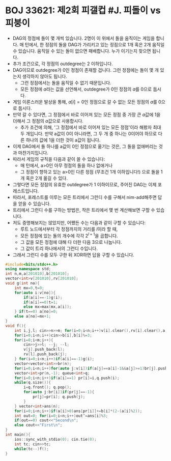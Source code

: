 # BOJ 33621: 제2회 피갤컵 \#J. 피돌이 vs 피붕이
- DAG의 정점에 돌이 몇 개씩 있습니다. 2명이 이 위에서 돌을 움직이는 게임을 합니다. 매 턴에서, 한 정점의 돌을 DAG가 가리키고 있는 정점으로 1개 혹은 2개 움직일 수 있습니다. 움직일 수 있는 돌이 없으면 패배합니다. 누가 이기는지 찾으면 됩니다.
- 추가 조건으로, 각 정점의 outdegree는 2 이하입니다.
- DAG이므로 outdegree가 0인 정점이 존재할 겁니다. 그런 정점에는 돌이 몇 개 있는지 생각하지 않아도 됩니다.
	- 그런 정점에서는 돌을 움직일 수 없기 때문입니다.
	- 모든 정점에 $a$라는 값을 선언해서, outdegree가 0인 정점의 $a$를 0으로 둡시다.
- 게임 이론스러운 발상을 통해, $a[i]=0$인 정점으로 갈 수 없는 모든 정점의 $a$를 0으로 둡시다.
- 만약 갈 수 있다면, 그 정점에서 바로 이어져 있는 모든 정점 중 가장 큰 $a$값에 1을 더해서 그 정점의 $a$값으로 사용합시다.
	- 추가 조건에 의해, '그 정점에서 바로 이어져 있는 모든 정점'이라 해봤자 최대 두 개입니다. 만약 a값이 0이 아니라면, 그 두 개 중 하나는 0이어야 하므로 다른 하나의 값에 1을 더한 것이 a값이 됩니다.
- 이제 DAG에서 돌 하나를 a값이 0인 정점으로 옮기는 것은, 그 돌을 없애버리는 것과 마찬가지입니다.
- 따라서 게임의 규칙을 다음과 같이 쓸 수 있습니다:
	- 매 턴에서, a>0인 아무 정점의 돌을 하나 없애거나
	- 그 정점이 향하고 있는 a>0인 다른 정점 (무조건 1개 이하입니다!) 으로 돌을 1개 혹은 2개 옮길 수 있다.
- 그렇다면 모든 정점의 유효한 outdegree가 1 이하이므로, 주어진 DAG는 이제 포레스트입니다.
- 따라서, 포레스트를 이루는 모든 트리에서 그런디 수를 구해서 nim-add해주면 답을 얻을 수 있습니다.
- 트리에서 그런디 수를 구하는 방법은, 작은 트리에서 몇 번 계산해보면 구할 수 있습니다.
- 저도 증명해보지는 않았지만, 어쨌든 수는 다음과 같이 구할 수 있습니다:
	- 루트 노드에서부터 각 정점까지의 거리를 $l$이라 할 때,
	- 모든 정점에 있는 돌의 개수에 각각 $2^{l+1}$을 곱합니다.
	- 그 값을 모든 정점에 대해 다 더한 다음 3으로 나눕니다.
	- 그 값이 트리 하나에서의 그런디 수입니다.
- 그래서 그런디 수를 모두 구한 뒤 XOR하면 답을 구할 수 있습니다.

```c++
#include<bits/stdc++.h>
using namespace std;
int n,m,a[201010],b[201010];
vector<int>v[201010],rv[201010];
void g(int no){
    int mx=0,t=0;
    for(auto i:v[no]){
        if(a[i]==-1)g(i);
        if(a[i]==0)t=1;
        else mx=max(mx,a[i]);
    } if(t==0) a[no]=0;
    else a[no]=mx+1;
}
void f(){
    int i,j,l; cin>>n>>m; for(i=0;i<n;i++)v[i].clear(),rv[i].clear(),a[i]=-1;
    for(i=0;i<n;i++)cin>>b[i],b[i]%=3;
    for(i=0;i<m;i++){
        cin>>j>>l; --j; --l;
        v[j].push_back(l);
        rv[l].push_back(j);
    } for(i=0;i<n;i++)if(a[i]==-1)g(i);
    vector<vector<int>>br(n);
    for(i=0;i<n;i++)for(auto j:v[i])if(a[j]==a[i]-1&&a[j]>=1)br[j].push_back(i);
    vector<int>pr(n,-1); queue<int>q;
    for(i=0;i<n;i++)if(a[i]==1) pr[i]=i,q.push(i);
    while(q.size()){
        i=q.front(); q.pop();
        for(auto j:br[i])if(pr[j]==-1){
            pr[j]=pr[i]; q.push(j);
        }
    } vector<int>ans(n);
    for(i=0;i<n;i++)if(a[i]>0)ans[pr[i]]+=b[i]*(2-(a[i]%2));
    int out=0; for(i=0;i<n;i++)out^=ans[i]%3;
    if(out==0) cout<<"Second\n";
    else cout<<"First\n";
}
int main(){
    ios::sync_with_stdio(0); cin.tie(0);
    int tc; cin>>tc;
    while(tc--)f();
}
```
